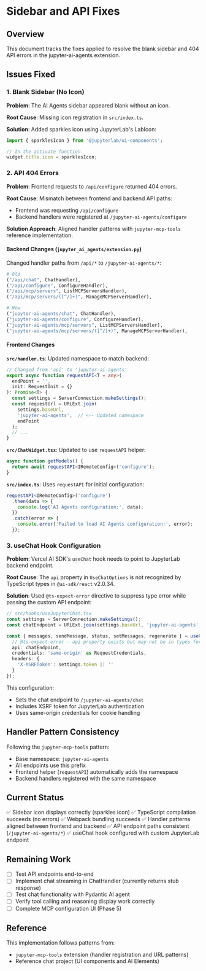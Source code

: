 # Sidebar and API Fixes

## Overview
This document tracks the fixes applied to resolve the blank sidebar and 404 API errors in the jupyter-ai-agents extension.

## Issues Fixed

### 1. Blank Sidebar (No Icon)
**Problem**: The AI Agents sidebar appeared blank without an icon.

**Root Cause**: Missing icon registration in `src/index.ts`.

**Solution**: Added sparkles icon using JupyterLab's LabIcon:
```typescript
import { sparklesIcon } from '@jupyterlab/ui-components';

// In the activate function
widget.title.icon = sparklesIcon;
```

### 2. API 404 Errors
**Problem**: Frontend requests to `/api/configure` returned 404 errors.

**Root Cause**: Mismatch between frontend and backend API paths:
- Frontend was requesting `/api/configure`  
- Backend handlers were registered at `/jupyter-ai-agents/configure`

**Solution Approach**: Aligned handler patterns with `jupyter-mcp-tools` reference implementation.

#### Backend Changes (`jupyter_ai_agents/extension.py`)
Changed handler paths from `/api/*` to `/jupyter-ai-agents/*`:
```python
# Old
("/api/chat", ChatHandler),
("/api/configure", ConfigureHandler),
("/api/mcp/servers", ListMCPServersHandler),
("/api/mcp/servers/([^/]+)", ManageMCPServerHandler),

# New  
("jupyter-ai-agents/chat", ChatHandler),
("jupyter-ai-agents/configure", ConfigureHandler),
("jupyter-ai-agents/mcp/servers", ListMCPServersHandler),
("jupyter-ai-agents/mcp/servers/([^/]+)", ManageMCPServerHandler),
```

#### Frontend Changes

**`src/handler.ts`**: Updated namespace to match backend:
```typescript
// Changed from 'api' to 'jupyter-ai-agents'
export async function requestAPI<T = any>(
  endPoint = '',
  init: RequestInit = {}
): Promise<T> {
  const settings = ServerConnection.makeSettings();
  const requestUrl = URLExt.join(
    settings.baseUrl,
    'jupyter-ai-agents',  // <-- Updated namespace
    endPoint
  );
  // ...
}
```

**`src/ChatWidget.tsx`**: Updated to use `requestAPI` helper:
```typescript
async function getModels() {
  return await requestAPI<IRemoteConfig>('configure');
}
```

**`src/index.ts`**: Uses `requestAPI` for initial configuration:
```typescript
requestAPI<IRemoteConfig>('configure')
  .then(data => {
    console.log('AI Agents configuration:', data);
  })
  .catch(error => {
    console.error('Failed to load AI Agents configuration:', error);
  });
```

### 3. useChat Hook Configuration

**Problem**: Vercel AI SDK's `useChat` hook needs to point to JupyterLab backend endpoint.

**Root Cause**: The `api` property in `UseChatOptions` is not recognized by TypeScript types in `@ai-sdk/react` v2.0.34.

**Solution**: Used `@ts-expect-error` directive to suppress type error while passing the custom API endpoint:

```typescript
// src/hooks/useJupyterChat.tsx
const settings = ServerConnection.makeSettings();
const chatEndpoint = URLExt.join(settings.baseUrl, 'jupyter-ai-agents', 'chat');

const { messages, sendMessage, status, setMessages, regenerate } = useChat({
  // @ts-expect-error - api property exists but may not be in types for this version
  api: chatEndpoint,
  credentials: 'same-origin' as RequestCredentials,
  headers: {
    'X-XSRFToken': settings.token || ''
  }
});
```

This configuration:
- Sets the chat endpoint to `/jupyter-ai-agents/chat`
- Includes XSRF token for JupyterLab authentication
- Uses same-origin credentials for cookie handling

## Handler Pattern Consistency

Following the `jupyter-mcp-tools` pattern:
- Base namespace: `jupyter-ai-agents`
- All endpoints use this prefix
- Frontend helper (`requestAPI`) automatically adds the namespace
- Backend handlers registered with the same namespace

## Current Status

✅ Sidebar icon displays correctly (sparkles icon)
✅ TypeScript compilation succeeds (no errors)
✅ Webpack bundling succeeds
✅ Handler patterns aligned between frontend and backend
✅ API endpoint paths consistent (`/jupyter-ai-agents/*`)
✅ useChat hook configured with custom JupyterLab endpoint

## Remaining Work

- [ ] Test API endpoints end-to-end
- [ ] Implement chat streaming in ChatHandler (currently returns stub response)
- [ ] Test chat functionality with Pydantic AI agent
- [ ] Verify tool calling and reasoning display work correctly
- [ ] Complete MCP configuration UI (Phase 5)

## Reference

This implementation follows patterns from:
- `jupyter-mcp-tools` extension (handler registration and URL patterns)
- Reference chat project (UI components and AI Elements)
